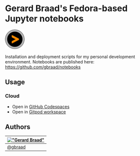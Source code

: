 Gerard Braad's Fedora-based Jupyter notebooks
=============================================

!["Prompt"](https://raw.githubusercontent.com/gbraad/assets/gh-pages/icons/prompt-icon-64.png)


Installation and deployment scripts for my personal development environment.
Notebooks are published here: https://github.com/gbraad/notebooks


Usage
-----

### Cloud

  * Open in [GitHub Codespaces](https://github.com/codespaces/new?hide_repo_select=true&ref=main&repo=724070977&skip_quickstart=true)
  * Open in [Gitpod workspace](https://gitpod.io/#https://github.com/gbraad-devenv/jupyter-fedora)


Authors
-------

| [!["Gerard Braad"](http://gravatar.com/avatar/e466994eea3c2a1672564e45aca844d0.png?s=60)](http://gbraad.nl "Gerard Braad <me@gbraad.nl>") |
|---|
| [@gbraad](https://gbraad.nl/social)  |
